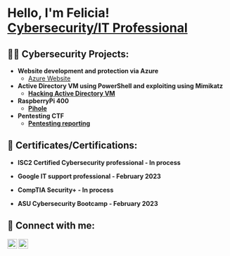 <h1>Hello, I'm Felicia! <br/><a href="https://www.linkedin.com/in/felicia-fernandez/">Cybersecurity/IT Professional</a>

<h2>👨‍💻 Cybersecurity Projects:</h2>

- <b>Website development and protection via Azure</b>
  - [Azure Website](https://github.com/fleesh85/azurewebsite)<b>
- <b>Active Directory VM using PowerShell and exploiting using Mimikatz</b>
  - [Hacking Active Directory VM](https://github.com/fleesh85/activedirectory)<b>
- <b>RaspberryPi 400</b>
  - [Pihole](https://github.com/fleesh85/pihole)<b>
- <b>Pentesting CTF</b>
  - [Pentesting reporting](https://github.com/fleesh85/pentesting)
  
 <h2>🔭 Certificates/Certifications:</h2>
  
  - ISC2 Certified Cybersecurity professional - In process
 
  - Google IT support professional - February 2023
  
  - CompTIA Security+ - In process
  
  - ASU Cybersecurity Bootcamp - February 2023


<h2> 🤳 Connect with me:</h2>

[<img align="left" alt="FeliciaFernandez | YouTube" width="22px" src="https://cdn.jsdelivr.net/npm/simple-icons@v3/icons/youtube.svg" />][youtube]
[<img align="left" alt="FeliciaFernandez | LinkedIn" width="22px" src="https://cdn.jsdelivr.net/npm/simple-icons@v3/icons/linkedin.svg" />][linkedin]


[youtube]: https://www.youtube.com/@cybrfern/
[linkedin]: https://linkedin.com/in/felicia-fernandez

<!--

Here are some ideas to get you started:


- 🌱 I’m currently learning ...
- 👯 I’m looking to collaborate on ...
- 🤔 I’m looking for help with ...
- 💬 Ask me about ...
- 📫 How to reach me: ...
- 😄 Pronouns: ...
- ⚡ Fun fact: ...
-->
